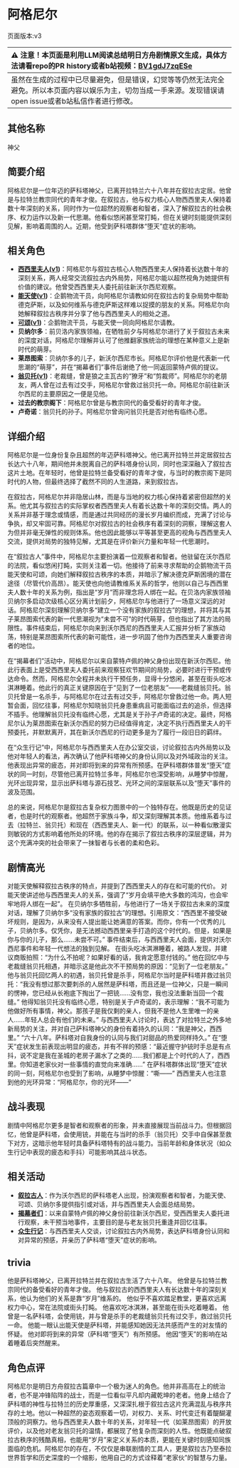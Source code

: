# 阿格尼尔
页面版本:v3
 

| :warning: 注意！本页面是利用LLM阅读总结明日方舟剧情原文生成，具体方法请看repo的PR history或者b站视频：[BV1gdJ7zqESe](https://www.bilibili.com/video/BV1gdJ7zqESe/)         |
|:----------------------------|
| 虽然在生成的过程中已尽量避免，但是错误，幻觉等等仍然无法完全避免。所以本页面内容以娱乐为主，切勿当成一手来源。发现错误请open issue或者b站私信作者进行修改。|



## 其他名称
神父
## 简要介绍
阿格尼尔是一位年迈的萨科塔神父，已离开拉特兰六十八年并在叙拉古定居。他曾是与拉特兰教宗同代的青年才俊。在叙拉古，他与权力核心人物西西里夫人保持着数十年深刻的关系，同时作为一位超然的观察者和智者，深入了解叙拉古的社会秩序、权力运作以及新一代思潮。他看似悠闲甚至常打盹，但在关键时刻能提供深刻见解，影响着周围的人。近期，他受到萨科塔群体“堕天”症状的影响。
## 相关角色
-   **[西西里夫人](extended_char_xi_xi_li_fu_ren.md)([v1](../chars/extended_char_xi_xi_li_fu_ren.md))**：阿格尼尔与叙拉古核心人物西西里夫人保持着长达数十年的深刻关系，两人经常交流叙拉古内外局势，阿格尼尔能以超然视角为她提供有价值的建议。他曾受西西里夫人委托前往新沃尔西尼观察。
-   **[能天使](char_103_angel.md)([v1](../chars/char_103_angel.md))**：企鹅物流干员，向阿格尼尔请教如何在叙拉古的复杂局势中帮助德克萨斯，以及如何维系与德克萨斯这样难以捉摸的朋友的关系。阿格尼尔向她解释叙拉古秩序并分享了他与西西里夫人的相处之道。
-   **[可颂](char_201_moeshd.md)([v1](../chars/char_201_moeshd.md))**：企鹅物流干员，与能天使一同向阿格尼尔请教。
-   **贝纳尔多**：前贝洛内家族领袖，在牺牲前夕与阿格尼尔进行了关于叙拉古未来的深度对话，阿格尼尔理解并认可了他推翻家族统治的理想在某种意义上是新时代的萌芽。
-   **莱昂图索**：贝纳尔多的儿子，新沃尔西尼市长。阿格尼尔评价他是代表新一代思潮的“萌芽”，并在“揭幕者们”事件后谢绝了他一同返回蒙特卢佩的提议。
-   **[翁贝托](extended_char_weng_bei_tuo.md)([v1](../chars/extended_char_weng_bei_tuo.md))**：老裁缝，曾是狼之主瓦古的“獠牙”和“剪裁师”。阿格尼尔的老朋友，两人曾在过去有过交手，阿格尼尔曾救过翁贝托一命。阿格尼尔前往新沃尔西尼的主要原因之一便是见他。
-   **过去的教宗阁下**：阿格尼尔曾是与教宗同代的备受看好的青年才俊。
-   **卢奇诺**：翁贝托的孙子。阿格尼尔曾询问翁贝托是否对他有临终心愿。
## 详细介绍
阿格尼尔是一位身份复杂且超然的年迈萨科塔神父。他已离开拉特兰并定居叙拉古长达六十八年，期间他并未脱离自己的萨科塔身份认同，同时也深深融入了叙拉古这片土地。在年轻时，他曾是拉特兰备受看好的青年才俊，与当时的教宗阁下是同时代的人物，但最终选择了截然不同的人生道路，来到叙拉古。

在叙拉古，阿格尼尔并非隐居山林，而是与当地的权力核心保持着紧密但超然的关系。他尤其与叙拉古的实际掌权者西西里夫人有着长达数十年的深刻交情。两人的关系并非基于理念或情感，而是通过共同经历的漫长岁月编织而成，充满了讨论与争执，却又牢固可靠。阿格尼尔对叙拉古的社会秩序有着深刻的洞察，理解这套人为但并非毫无弹性的规则体系。他也因此能够以平等甚至更高的视角与西西里夫人交流，提供对局势的独特见解，尤其是在评价新兴力量和年轻一代思潮时。

在“叙拉古人”事件中，阿格尼尔主要扮演着一位观察者和智者。他驻留在沃尔西尼的法院，看似悠闲打盹，实则关注着一切。他接待了前来寻求帮助的企鹅物流干员能天使和可颂，向她们解释叙拉古秩序的本质，并暗示了解决德克萨斯困境的潜在途径（尽管代价高昂）。能天使也向他请教维系关系的哲学，他则以自己与西西里夫人数十年的关系为例，指出是“岁月”而非理念将人绑在一起。在贝洛内家族领袖贝纳尔多启动次级核心区分离计划前夕，阿格尼尔与他进行了一场意义深远的对话。阿格尼尔深刻理解贝纳尔多“建立一个没有家族的叙拉古”的理想，并将其与其子莱昂图索代表的新一代思潮视为“未尝不可”的时代萌芽，但也指出了其方法的局限性。事件结束后，阿格尼尔向来到沃尔西尼的西西里夫人汇报并分析了家族动荡，特别是莱昂图索所代表的新可能性，进一步巩固了他作为西西里夫人重要咨询者的地位。

在“揭幕者们”活动中，阿格尼尔以来自蒙特卢佩的神父身份出现在新沃尔西尼。他此行表面上是受西西里夫人委托前来观察狂欢节期间的局势，必要时进行干预或传达命令。然而，阿格尼尔全程并未执行干预任务，显得十分悠闲，甚至在街头吃冰淇淋睡着。他此行的真正关键原因在于“见到了一位老朋友”——老裁缝翁贝托。翁贝托曾是一名杀手，与阿格尼尔在过去有过交手，阿格尼尔曾救过他一命。两人短暂会面，回忆往事，阿格尼尔知晓翁贝托身患重病且可能面临过去的追杀，但选择不插手。他理解翁贝托没有临终心愿，尤其是关于孙子卢奇诺的决定。最终，阿格尼尔认为莱昂图索在新沃尔西尼的努力已经值得肯定，决定不执行西西里夫人的干预委托，并默默离开，其在新沃尔西尼的行动更多是为了履行一段旧日的羁绊。

在“众生行记”中，阿格尼尔与西西里夫人在办公室交谈，讨论叙拉古内外局势以及他对年轻人的看法，再次确认了他萨科塔神父的身份认同以及对外域政治的关注。他表现出异常的疲态，并对即将到来的异常有所预感。在萨科塔群体普发“堕天”症状的同一时刻，尽管他已离开拉特兰多年，阿格尼尔也深受影响，从睡梦中惊醒，光环出现异常，显示出萨科塔与源石技艺、光环之间的深层联系以及“堕天”事件的波及范围。

总的来说，阿格尼尔是叙拉古复杂权力图景中的一个独特存在。他既是历史的见证者，也是时代的观察者。他超然于家族斗争，却又深刻理解其本质。他维系着与过去（拉特兰、翁贝托）和现在（西西里夫人、新一代）的联系，以一种看似散漫实则敏锐的方式影响着他所处的环境。他的存在揭示了叙拉古秩序的深层逻辑，并为这个充满冲突的社会带来了一抹智者与长者的柔和色彩。
## 剧情高光
对能天使解释叙拉古秩序的特点，并提到了西西里夫人的存在和可能的代价。
对能天使讲述他与西西里夫人的关系，强调了“岁月会填平绝大多数的鸿沟，也会牢牢地将人绑在一起”。
在贝纳尔多牺牲前，与他进行了一场关于叙拉古未来的深度对话，理解了贝纳尔多“没有家族的叙拉古”的理想。引用原文：“西西里不接受破坏规则，是因为，从来没有人提出能让她满意的答案。而你，你有一个优秀的儿子，贝纳尔多。仅凭你，是无法撼动西西里亲手打造的这个时代的。但是，如果是你与你的儿子，那么......未尝不可。”
事件结束后，与西西里夫人会面，提供对沃尔西尼事件和年轻一代想法的独到见解。
在街头吃冰淇淋睡着，被路人发现，并建议商贩拍照：“为什么不拍呢？如果好看的话，我肯定愿意付钱的。”
他在回忆中与老裁缝翁贝托相遇，并暗示这是他此次不干预局势的原因：“见到了一位老朋友。”
他与翁贝托回忆两人的初遇，翁贝托曾是杀手，阿格尼尔当时是萨科塔并救过翁贝托：“我没有想过那次要刺杀的人居然是萨科塔，而且还是一位神父，只是一瞬间的愣神，您已经从长袍底下掏出了一把铳......没有您，我也没法重新当回一个裁缝。”
他得知翁贝托没有临终心愿，特别是关于卢奇诺的，表示理解：“我不可能为他做好所有事情，神父。那孩子是我仅剩的亲人，但我不是他人生里唯一的亲人......年轻人总会有他们的未来。”
与西西里夫人讨论时，表达了对拉特兰之外多地新局势的关注，并对自己萨科塔神父的身份有着持久的认同：“我是神父，西西里。” “六十八年。萨科塔对自我身份的认同与我们对甜品的热爱同样持久。”
在“堕天”症状发生前表现出明显的疲态，并有不祥的预感：“最近握守护铳时手总是有点抖，说不定是我在圣城的老房子漏水了之类的......我们都是上个时代的人了，西西里。你知道老家伙对一些事情的直觉向来准确......”
在萨科塔群体出现“堕天”症状的同一刻，阿格尼尔也受到了影响，从睡梦中惊醒：“嘶——” 西西里夫人也注意到他的光环异常：“阿格尼尔，你的光环——”
## 战斗表现
剧情中阿格尼尔更多是智者和观察者的形象，并未直接展现当前战斗力。但根据回忆，他曾是萨科塔，会使用铳，并能在与当时的杀手（翁贝托）交手中自保甚至救下对方，这暗示他年轻时具备萨科塔特有的战斗能力。当前年龄和身体状况（如众生行记中表现的疲态和手抖）可能影响其战斗状态。
## 相关活动
-   **[叙拉古人](../stories/act21side.md)**：作为沃尔西尼的萨科塔老人出现，扮演观察者和智者，为能天使、可颂、贝纳尔多提供指引或对话，并与西西里夫人会面总结局势。
-   **[揭幕者们](../stories/act38side.md)**：以来自蒙特卢佩的神父身份前往新沃尔西尼，受西西里夫人委托进行观察，未干预当地事件，主要目的是与老友翁贝托重逢并回忆往事。
-   **[众生行记](../stories/act42side.md)**：与西西里夫人交谈，讨论叙拉古内外局势，表达萨科塔身份认同和对异常的预感，并亲历了萨科塔“堕天”症状的影响。
## trivia
他是萨科塔神父，已离开拉特兰并在叙拉古生活了六十八年。
他曾是与拉特兰教宗同代的备受看好的青年才俊。
他与叙拉古的西西里夫人有长达数十年的深刻关系，他认为他们的关系是靠“岁月”维系的。
他似乎不喜欢踏足教堂，更喜欢远离权力中心，常在法院或街头打盹。
他喜欢吃冰淇淋，甚至能在街头吃着睡着。
他曾是一名萨科塔，会使用铳，并与曾是杀手的老裁缝翁贝托有过交手，救过翁贝托一命。
他能一眼认出能天使是萨科塔，并能感知她因无法共感而产生的对友情的怀疑。
他对即将到来的异常（萨科塔“堕天”）有所预感。
他因“堕天”的影响在站着睡着后突然醒来。
## 角色点评
阿格尼尔是明日方舟叙拉古篇章中一个极为迷人的角色。他并非高高在上的统治者，也不是冲锋陷阵的战士，而是一位看似平凡却内藏乾坤的老者。他身上结合了萨科塔的神性与拉特兰的历史厚重感，又深深扎根于叙拉古这片充满混乱与秩序共存的土地。他以一种超然的姿态观察着一切，对权力、关系、时代变迁有着醍醐灌顶般的洞察力。他与西西里夫人数十年的关系，对年轻一代（如莱昂图索）的开放评价，以及他对老友翁贝托的温情，都展现了他复杂而深刻的人性。他既能点破叙拉古秩序的残酷真相，也能用“岁月”来定义关系的本质，更能在关键时刻感知同族面临的危机。阿格尼尔的存在，不仅仅是串联剧情的工具人，更是叙拉古乃至泰拉世界哲学和历史深度的一个缩影，他用自己的方式诠释着“老家伙”的智慧与力量。